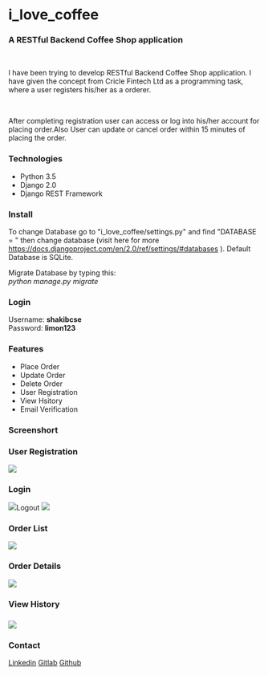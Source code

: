 # i_love_coffee

<h3>A RESTful Backend Coffee Shop application</h3>
	<br>
	<p>I have been trying to develop RESTful Backend Coffee Shop application. I have given the concept from Cricle Fintech Ltd  as a programming task, where a user registers his/her as a orderer. </p>
	<br>
	<p> After completing registration user can access or log into his/her account for placing order.Also User can update or cancel order within 15 minutes of placing the order.</p>
	
<h3>Technologies</h3>

<ul>
  <li>Python 3.5</li>
  <li>Django 2.0</li>
  <li>Django REST Framework</li> 
</ul>

<h3>Install</h3>

To change Database go to "i_love_coffee/settings.py" and find "DATABASE = " then change database (visit here for more <a href="https://docs.djangoproject.com/en/2.0/ref/settings/#databases">https://docs.djangoproject.com/en/2.0/ref/settings/#databases</a> ). Default Database is SQLite.

Migrate Database by typing this:
<br>
<i>python manage.py migrate</i>

<h3>Login</h3>

Username: <b>shakibcse</b><br>
Password: <b>limon123</b>

<h3>Features</h3>
<ul>
<li>Place Order</li>
<li>Update Order</li>
<li>Delete Order</li>
<li>User Registration</li>
<li>View Hsitory</li>
<li>Email Verification</li>

</ul>

<h3>Screenshort</h3>
<h3>User Registration</h3>
<img src="https://user-images.githubusercontent.com/15167039/45024983-10321e80-b05c-11e8-88a8-0263177bfef1.png">
<h3>Login</h3>
<img src="https://user-images.githubusercontent.com/15167039/45025103-63a46c80-b05c-11e8-9a10-23af3ab304c3.png"
<h3>Logout</h3>
<img src="https://user-images.githubusercontent.com/15167039/45025255-cbf34e00-b05c-11e8-8168-778eb2d119f2.png">
<h3>Order List</h3>
<img src="https://user-images.githubusercontent.com/15167039/45025324-fe04b000-b05c-11e8-8239-328c765dc83b.png">
<h3>Order Details</h3>
<img src="https://user-images.githubusercontent.com/15167039/45025381-268caa00-b05d-11e8-83e5-f868829373e1.png">
<h3>View History<h3>
<img src="https://user-images.githubusercontent.com/15167039/45025455-5936a280-b05d-11e8-8c6f-97d359edbc42.png">

<h3>Contact</h3>
<a href="https://www.linkedin.com/in/smshakiblimon/">Linkedin</a> 
<a href="https://gitlab.com/shakiblimon">Gitlab</a>
<a href="https://github.com/shakiblimon">Github</a>
